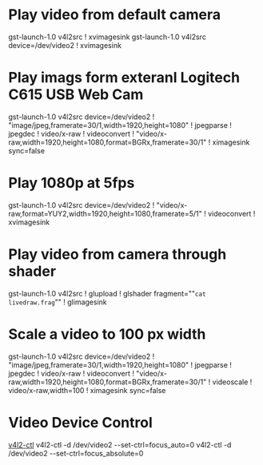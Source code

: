 # Play video from default camera 
gst-launch-1.0 v4l2src ! xvimagesink
gst-launch-1.0 v4l2src device=/dev/video2 ! xvimagesink

# Play imags form exteranl Logitech C615 USB Web Cam
gst-launch-1.0 v4l2src device=/dev/video2 ! "image/jpeg,framerate=30/1,width=1920,height=1080" ! jpegparse ! jpegdec ! video/x-raw ! videoconvert ! "video/x-raw,width=1920,height=1080,format=BGRx,framerate=30/1" ! ximagesink sync=false

# Play 1080p at 5fps
gst-launch-1.0 v4l2src device=/dev/video2 ! "video/x-raw,format=YUY2,width=1920,height=1080,framerate=5/1" ! videoconvert ! xvimagesink

# Play video from camera through shader
gst-launch-1.0 v4l2src ! glupload ! glshader fragment="\"`cat livedraw.frag`\"" ! glimagesink

# Scale a video to 100 px width
gst-launch-1.0 v4l2src device=/dev/video2 ! "image/jpeg,framerate=30/1,width=1920,height=1080" ! jpegparse ! jpegdec ! video/x-raw ! videoconvert ! "video/x-raw,width=1920,height=1080,format=BGRx,framerate=30/1" ! videoscale  ! video/x-raw,width=100 ! ximagesink sync=false

# Video Device Control
[v4l2-ctl](https://www.mankier.com/1/v4l2-ctl)
v4l2-ctl -d /dev/video2 --set-ctrl=focus_auto=0
v4l2-ctl -d /dev/video2 --set-ctrl=focus_absolute=0
